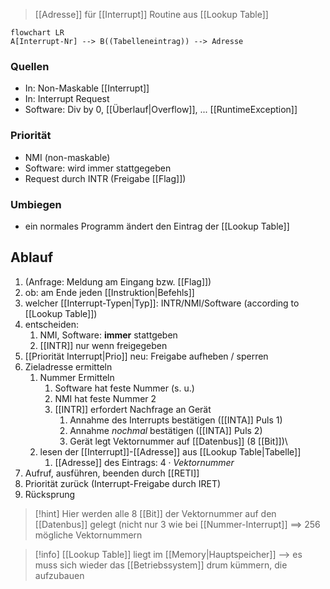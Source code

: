 > [[Adresse]] für [[Interrupt]] Routine aus [[Lookup Table]]

```mermaid
flowchart LR
A[Interrupt-Nr] --> B((Tabelleneintrag)) --> Adresse
```

### Quellen
- In: Non-Maskable [[Interrupt]]
- In: Interrupt Request
- Software: Div by 0, [[Überlauf|Overflow]], ... [[RuntimeException]]

### Priorität
- NMI (non-maskable)
- Software: wird immer stattgegeben
- Request durch INTR (Freigabe [[Flag]])


### Umbiegen
 - ein normales Programm ändert den Eintrag der [[Lookup Table]]
## Ablauf
1. (Anfrage: Meldung am Eingang bzw. [[Flag]])
2. ob: am Ende jeden [[Instruktion|Befehls]]
3. welcher [[Interrupt-Typen|Typ]]: INTR/NMI/Software (according to [[Lookup Table]])
4. entscheiden:
	1. NMI, Software: **immer** stattgeben
	2. [[INTR]] nur wenn freigegeben
5. [[Priorität Interrupt|Prio]] neu: Freigabe aufheben / sperren
6. Zieladresse ermitteln
	1. Nummer Ermitteln
		1. Software hat feste Nummer (s. u.)
		2. NMI hat feste Nummer $2$
		3. [[INTR]] erfordert Nachfrage an Gerät
			1. Annahme des Interrupts bestätigen ([[INTA]] Puls $1$)
			2. Annahme _nochmal_ bestätigen ([[INTA]] Puls $2$)
			3. Gerät legt Vektornummer auf [[Datenbus]] ($8$ [[Bit]])\
	2. lesen der [[Interrupt]]-[[Adresse]] aus [[Lookup Table|Tabelle]]
		1. [[Adresse]] des Eintrags: $4 \cdot Vektornummer$
7. Aufruf, ausführen, beenden durch [[RETI]]
8. Priorität zurück (Interrupt-Freigabe durch IRET)
9. Rücksprung



> [!hint] Hier werden alle $8$ [[Bit]] der Vektornummer auf den [[Datenbus]] gelegt (nicht nur $3$ wie bei [[Nummer-Interrupt]] ==> $256$ mögliche Vektornummern

> [!info] [[Lookup Table]] liegt im [[Memory|Hauptspeicher]] --> es muss sich wieder das [[Betriebssystem]] drum kümmern, die aufzubauen